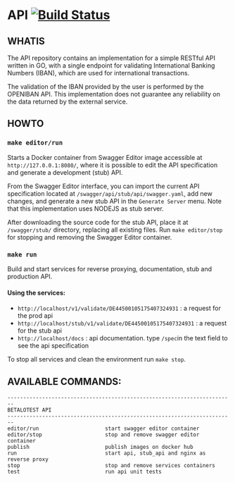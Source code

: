 # API [![Build Status](https://travis-ci.org/betalotest/api.svg?branch=master)](https://travis-ci.org/betalotest/api)

## WHATIS

The API repository contains an implementation for a simple RESTful API written in GO, with a single endpoint for validating International Banking Numbers (IBAN), which are used for international transactions.

The validation of the IBAN provided by the user is performed by the OPENIBAN API. This implementation does not guarantee any reliability on the data returned by the external service.

## HOWTO

### `make editor/run`

Starts a Docker container from Swagger Editor image accessible at `http://127.0.0.1:8080/`, where it is possible to edit the API specification and generate a development (stub) API.

From the Swagger Editor interface, you can import the current API specification located at `/swagger/api/stub/api/swagger.yaml`, add new changes, and generate a new stub API in the `Generate Server` menu. Note that this implementation uses NODEJS as stub server.

After downloading the source code for the stub API, place it at `/swagger/stub/` directory, replacing all existing files. Run `make editor/stop` for stopping and removing the Swagger Editor container.

### `make run`

Build and start services for reverse proxying, documentation, stub and production API.

#### Using the services:

- `http://localhost/v1/validate/DE44500105175407324931`      : a request for the prod api
- `http://localhost/stub/v1/validate/DE44500105175407324931` : a request for the stub api
- `http://localhost/docs`                                    : api documentation. type `/spec`in the text field to see the api specification

To stop all services and clean the environment run `make stop`.

## AVAILABLE COMMANDS:
```
------------------------------------------------------------------------
BETALOTEST API
------------------------------------------------------------------------
editor/run                     start swagger editor container
editor/stop                    stop and remove swagger editor container
publish                        publish images on docker hub
run                            start api, stub_api and nginx as reverse proxy
stop                           stop and remove services containers
test                           run api unit tests
```
